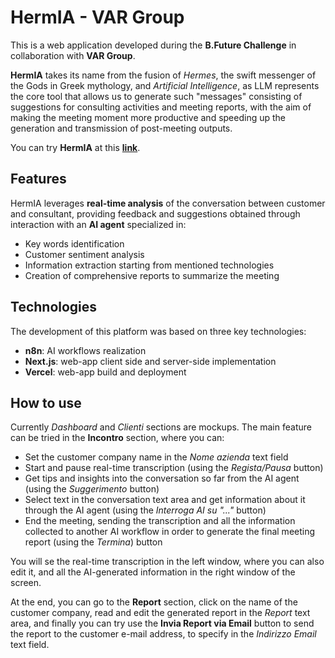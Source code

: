 # HermIA - VAR Group

This is a web application developed during the **B.Future Challenge** in collaboration with **VAR Group**.

**HermIA** takes its name from the fusion of *Hermes*, the swift messenger of the Gods in Greek mythology, and *Artificial Intelligence*, as LLM represents the core tool that allows us to generate such "messages" consisting of suggestions for consulting activities and meeting reports, with the aim of making the meeting moment more productive and speeding up the generation and transmission of post-meeting outputs.

You can try **HermIA** at this [**link**](https://boom-webapp.vercel.app/).

## Features

HermIA leverages **real-time analysis** of the conversation between customer and consultant, providing feedback and suggestions obtained through interaction with an **AI agent** specialized in:
- Key words identification
- Customer sentiment analysis 
- Information extraction starting from mentioned technologies
- Creation of comprehensive reports to summarize the meeting

## Technologies

The development of this platform was based on three key technologies:
- **n8n**: AI workflows realization
- **Next.js**: web-app client side and server-side implementation
- **Vercel**: web-app build and deployment

## How to use

Currently *Dashboard* and *Clienti* sections are mockups. The main feature can be tried in the **Incontro** section, where you can:
- Set the customer company name in the *Nome azienda* text field
- Start and pause real-time transcription (using the *Regista/Pausa* button)
- Get tips and insights into the conversation so far from the AI agent (using the *Suggerimento* button)
- Select text in the conversation text area and get information about it through the AI agent (using the *Interroga AI su "..."* button)
- End the meeting, sending the transcription and all the information collected to another AI workflow in order to generate the final meeting report (using the *Termina*) button

You will se the real-time transcription in the left window, where you can also edit it, and all the AI-generated information in the right window of the screen.

At the end, you can go to the **Report** section, click on the name of the customer company, read and edit the generated report in the *Report* text area, and finally you can try use the **Invia Report via Email** button to send the report to the customer e-mail address, to specify in the *Indirizzo Email* text field.